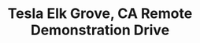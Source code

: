 ---
title: "Tesla Elk Grove, CA Remote Demonstration Drive"
url: /elk-grove/tesla-elk-grove-ca-remote-demonstration-drive/
shop: car
---
